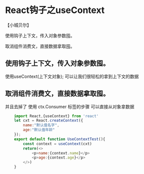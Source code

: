 # React钩子之useContext

【小城贝尔】

使用钩子上下文，传入对象参数囤。

取消组件消费文，直接数据拿取囤。

## 使用钩子上下文，传入对象参数囤。
   使用useContext(上下文对象);
   可以让我们很轻松的拿到上下文的数据
## 取消组件消费文，直接数据拿取囤。
   并且去掉了 使用 ctx.Consumer 标签的步骤
   可以直接从对象拿数据
```js
    import React,{useContext} from 'react'
    let cxt = React.createContext({
        name:"默认值名字",
        age:"默认值年龄"
    });
    export default function UseContextTest(){
        const context = useContext(cxt)
        return(<>
            <p>name:{context.name}</p>
            <p>age:{context.age}</p>
        </>)
    }
```